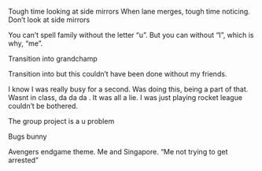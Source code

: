 Tough time looking at side mirrors
When lane merges, tough time noticing. Don’t look at side mirrors 

You can’t spell family without the letter “u”. But you can without “I”, which is why, “me”.

Transition into grandchamp

Transition into but this couldn’t have been done without my friends. 

I know I was really busy for a second. Was doing this, being a part of that. Wasnt in class, da da da . It was all a lie. I was just playing rocket league couldn’t be bothered. 

The group project is a u problem

Bugs bunny 



Avengers endgame theme. Me and Singapore. “Me not trying to get arrested”